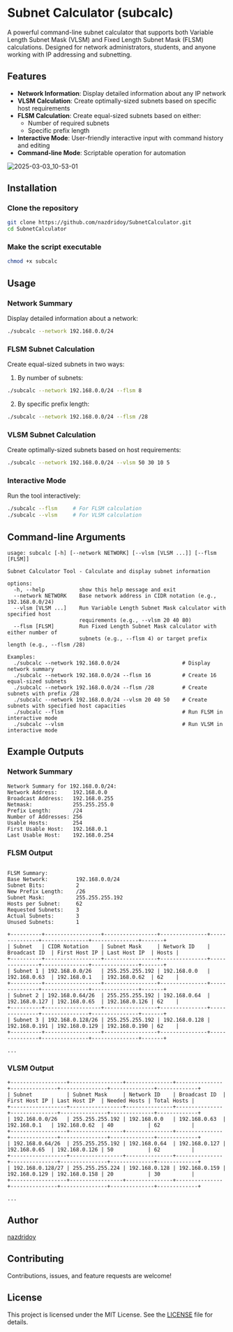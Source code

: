 # Subnet Calculator (subcalc)

A powerful command-line subnet calculator that supports both Variable Length Subnet Mask (VLSM) and Fixed Length Subnet Mask (FLSM) calculations. Designed for network administrators, students, and anyone working with IP addressing and subnetting.

## Features

- **Network Information**: Display detailed information about any IP network
- **VLSM Calculation**: Create optimally-sized subnets based on specific host requirements
- **FLSM Calculation**: Create equal-sized subnets based on either:
  - Number of required subnets
  - Specific prefix length
- **Interactive Mode**: User-friendly interactive input with command history and editing
- **Command-line Mode**: Scriptable operation for automation

![2025-03-03_10-53-01](https://github.com/user-attachments/assets/3058ced6-a0dc-45fa-ae99-1912a8890e4c)

## Installation

### Clone the repository
```bash
git clone https://github.com/nazdridoy/SubnetCalculator.git
cd SubnetCalculator
```

### Make the script executable
```bash
chmod +x subcalc
```

## Usage

### Network Summary
Display detailed information about a network:
```bash
./subcalc --network 192.168.0.0/24
```

### FLSM Subnet Calculation
Create equal-sized subnets in two ways:

1. By number of subnets:
```bash
./subcalc --network 192.168.0.0/24 --flsm 8
```

2. By specific prefix length:
```bash
./subcalc --network 192.168.0.0/24 --flsm /28
```

### VLSM Subnet Calculation
Create optimally-sized subnets based on host requirements:
```bash
./subcalc --network 192.168.0.0/24 --vlsm 50 30 10 5
```

### Interactive Mode
Run the tool interactively:
```bash
./subcalc --flsm     # For FLSM calculation
./subcalc --vlsm     # For VLSM calculation
```



## Command-line Arguments

```
usage: subcalc [-h] [--network NETWORK] [--vlsm [VLSM ...]] [--flsm [FLSM]]

Subnet Calculator Tool - Calculate and display subnet information

options:
  -h, --help           show this help message and exit
  --network NETWORK    Base network address in CIDR notation (e.g., 192.168.0.0/24)
  --vlsm [VLSM ...]    Run Variable Length Subnet Mask calculator with specified host 
                       requirements (e.g., --vlsm 20 40 80)
  --flsm [FLSM]        Run Fixed Length Subnet Mask calculator with either number of 
                       subnets (e.g., --flsm 4) or target prefix length (e.g., --flsm /28)

Examples:
  ./subcalc --network 192.168.0.0/24                    # Display network summary
  ./subcalc --network 192.168.0.0/24 --flsm 16          # Create 16 equal-sized subnets
  ./subcalc --network 192.168.0.0/24 --flsm /28         # Create subnets with prefix /28
  ./subcalc --network 192.168.0.0/24 --vlsm 20 40 50    # Create subnets with specified host capacities
  ./subcalc --flsm                                      # Run FLSM in interactive mode
  ./subcalc --vlsm                                      # Run VLSM in interactive mode
```


## Example Outputs

### Network Summary
```
Network Summary for 192.168.0.0/24:
Network Address:     192.168.0.0
Broadcast Address:   192.168.0.255
Netmask:             255.255.255.0
Prefix Length:       /24
Number of Addresses: 256
Usable Hosts:        254
First Usable Host:   192.168.0.1
Last Usable Host:    192.168.0.254
```

### FLSM Output
```

FLSM Summary:
Base Network:         192.168.0.0/24
Subnet Bits:          2
New Prefix Length:    /26
Subnet Mask:          255.255.255.192
Hosts per Subnet:     62
Requested Subnets:    3
Actual Subnets:       3
Unused Subnets:       1

+----------+------------------+-----------------+---------------+---------------+---------------+---------------+-------+
| Subnet   | CIDR Notation    | Subnet Mask     | Network ID    | Broadcast ID  | First Host IP | Last Host IP  | Hosts |
+----------+------------------+-----------------+---------------+---------------+---------------+---------------+-------+
| Subnet 1 | 192.168.0.0/26   | 255.255.255.192 | 192.168.0.0   | 192.168.0.63  | 192.168.0.1   | 192.168.0.62  | 62    |
+----------+------------------+-----------------+---------------+---------------+---------------+---------------+-------+
| Subnet 2 | 192.168.0.64/26  | 255.255.255.192 | 192.168.0.64  | 192.168.0.127 | 192.168.0.65  | 192.168.0.126 | 62    |
+----------+------------------+-----------------+---------------+---------------+---------------+---------------+-------+
| Subnet 3 | 192.168.0.128/26 | 255.255.255.192 | 192.168.0.128 | 192.168.0.191 | 192.168.0.129 | 192.168.0.190 | 62    |
+----------+------------------+-----------------+---------------+---------------+---------------+---------------+-------+

...
```

### VLSM Output
```
+------------------+-----------------+---------------+---------------+---------------+---------------+--------------+-------------+
| Subnet           | Subnet Mask     | Network ID    | Broadcast ID  | First Host IP | Last Host IP  | Needed Hosts | Total Hosts |
+------------------+-----------------+---------------+---------------+---------------+---------------+--------------+-------------+
| 192.168.0.0/26   | 255.255.255.192 | 192.168.0.0   | 192.168.0.63  | 192.168.0.1   | 192.168.0.62  | 40           | 62          |
+------------------+-----------------+---------------+---------------+---------------+---------------+--------------+-------------+
| 192.168.0.64/26  | 255.255.255.192 | 192.168.0.64  | 192.168.0.127 | 192.168.0.65  | 192.168.0.126 | 50           | 62          |
+------------------+-----------------+---------------+---------------+---------------+---------------+--------------+-------------+
| 192.168.0.128/27 | 255.255.255.224 | 192.168.0.128 | 192.168.0.159 | 192.168.0.129 | 192.168.0.158 | 20           | 30          |
+------------------+-----------------+---------------+---------------+---------------+---------------+--------------+-------------+

...
```

## Author

[nazdridoy](https://github.com/nazdridoy)

## Contributing

Contributions, issues, and feature requests are welcome!

## License

This project is licensed under the MIT License. See the [LICENSE](LICENSE) file for details.
